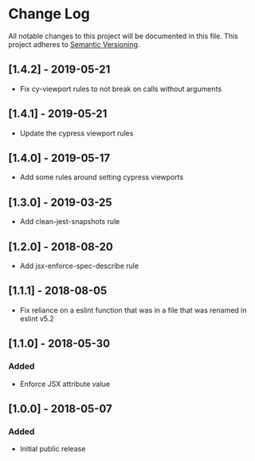 # Change Log
All notable changes to this project will be documented in this file.
This project adheres to [Semantic Versioning](http://semver.org/).

## [1.4.2] - 2019-05-21
- Fix cy-viewport rules to not break on calls without arguments

## [1.4.1] - 2019-05-21
- Update the cypress viewport rules

## [1.4.0] - 2019-05-17
- Add some rules around setting cypress viewports

## [1.3.0] - 2019-03-25
- Add clean-jest-snapshots rule

## [1.2.0] - 2018-08-20
- Add jsx-enforce-spec-describe rule

## [1.1.1] - 2018-08-05
- Fix reliance on a eslint function that was in a file that was renamed in eslint v5.2

## [1.1.0] - 2018-05-30
### Added
- Enforce JSX attribute value

## [1.0.0] - 2018-05-07
### Added
- Initial public release
